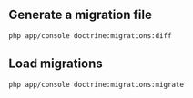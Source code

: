 ## Generate a migration file 
`php app/console doctrine:migrations:diff`
## Load migrations
`php app/console doctrine:migrations:migrate`
